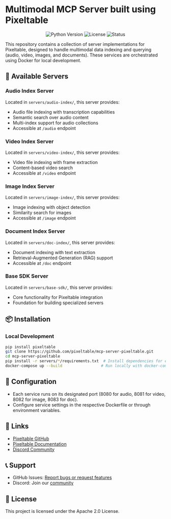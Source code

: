 # Multimodal MCP Server built using Pixeltable

<p align="center">
  <img src="https://img.shields.io/badge/Python-3.10+-blue.svg" alt="Python Version">
  <img src="https://img.shields.io/badge/License-Apache_2.0-green.svg" alt="License">
  <img src="https://img.shields.io/badge/Status-Beta-yellow.svg" alt="Status">
</p>

This repository contains a collection of server implementations for Pixeltable, designed to handle multimodal data indexing and querying (audio, video, images, and documents). These services are orchestrated using Docker for local development.

## 🚀 Available Servers

### Audio Index Server
Located in `servers/audio-index/`, this server provides:
- Audio file indexing with transcription capabilities
- Semantic search over audio content
- Multi-index support for audio collections
- Accessible at `/audio` endpoint

### Video Index Server
Located in `servers/video-index/`, this server provides:
- Video file indexing with frame extraction
- Content-based video search
- Accessible at `/video` endpoint

### Image Index Server
Located in `servers/image-index/`, this server provides:
- Image indexing with object detection
- Similarity search for images
- Accessible at `/image` endpoint

### Document Index Server
Located in `servers/doc-index/`, this server provides:
- Document indexing with text extraction
- Retrieval-Augmented Generation (RAG) support
- Accessible at `/doc` endpoint

### Base SDK Server
Located in `servers/base-sdk/`, this server provides:
- Core functionality for Pixeltable integration
- Foundation for building specialized servers

## 📦 Installation

### Local Development
```bash
pip install pixeltable
git clone https://github.com/pixeltable/mcp-server-pixeltable.git
cd mcp-server-pixeltable
pip install -r servers/*/requirements.txt  # Install dependencies for each service
docker-compose up --build                 # Run locally with docker-compose
```

## 🔧 Configuration
- Each service runs on its designated port (8080 for audio, 8081 for video, 8082 for image, 8083 for doc).
- Configure service settings in the respective Dockerfile or through environment variables.

## 🔗 Links
- [Pixeltable GitHub](https://github.com/pixeltable)
- [Pixeltable Documentation](https://docs.pixeltable.com)
- [Discord Community](https://discord.gg/pixeltable)

## 📞 Support
- GitHub Issues: [Report bugs or request features](https://github.com/pixeltable/mcp-server-pixeltable/issues)
- Discord: Join our [community](https://discord.gg/pixeltable)

## 📜 License
This project is licensed under the Apache 2.0 License.